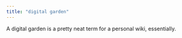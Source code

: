 ```yaml
---
title: "digital garden"
---
```


A digital garden is a pretty neat term for a personal wiki, essentially.
